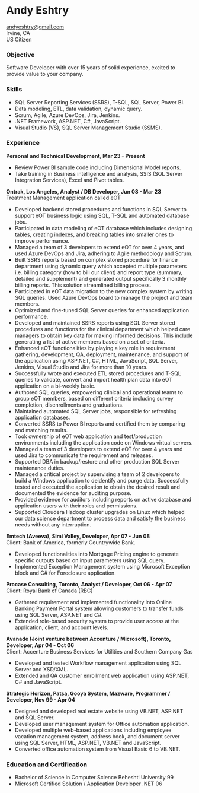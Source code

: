 # Andy Eshtry
andyeshtry@gmail.com\
Irvine, CA\
US Citizen

### Objective
Software Developer with over 15 years of solid experience, excited to provide value to your company. 

### Skills
* SQL Server Reporting Services (SSRS), T-SQL, SQL Server, Power BI.
* Data modeling, ETL, data validation, dynamic query.
* Scrum, Agile, Azure DevOps, Jira, Jenkins. 
* .NET Framework, ASP.NET, C#, JavaScript. 
* Visual Studio (VS), SQL Server Management Studio (SSMS).

### Experience
**Personal and Technical Development, Mar 23 - Present**
* Review Power BI sample code including Dimensional Model reports.
* Take training in Business intelligence and analysis, SSIS (SQL Server Integration Services), Excel and Pivot tables.

**Ontrak, Los Angeles, Analyst / DB Developer, Jun 08 - Mar 23**\
Treatment Management application called eOT
* Developed backend stored procedures and functions in SQL Server to support eOT business logic using SQL, T-SQL and automated database jobs. 
* Participated in data modeling of eOT database which includes designing tables, creating indexes, and breaking tables into smaller ones to improve performance. 
* Managed a team of 3 developers to extend eOT for over 4 years, and used Azure DevOps and Jira, adhering to Agile methodology and Scrum. 
* Built SSRS reports based on complex stored procedure for finance department using dynamic query which accepted multiple parameters i.e. billing category (how to bill our client) and report type (summary, detailed and supplement) and generated output specifically 3 monthly billing reports. This solution streamlined billing process. 
* Participated in eOT data migration to the new complex system by writing SQL queries. Used Azure DevOps board to manage the project and team members. 
* Optimized and fine-tuned SQL Server queries for enhanced application performance.
* Developed and maintained SSRS reports using SQL Server stored procedures and functions for the clinical department which helped care managers to obtain key data for making informed decisions. This include generating a list of active members based on a set of criteria. 
* Enhanced eOT functionalities by playing a key role in requirement gathering, development, QA, deployment, maintenance, and support of the application using ASP.NET, C#, HTML, JavaScript, SQL Server, Jenkins, Visual Studio and Jira for more than 10 years. 
* Successfully wrote and executed ETL stored procedures and T-SQL queries to validate, convert and import health plan data into eOT application on a bi-weekly basic. 
* Authored SQL queries, empowering clinical and operational teams to group eOT members, based on different criteria including survey completion, disenrollments and graduations.
* Maintained automated SQL Server jobs, responsible for refreshing application databases. 
* Converted SSRS to Power BI reports and certified them by comparing and matching results.  
* Took ownership of eOT web application and test/production environments including the application code on Windows virtual servers. 
* Managed a team of 3 developers to extend eOT for over 4 years and used Jira to communicate the requirement and releases.
* Supported DBA in backup/restore and other production SQL Server maintenance duties.
* Managed a critical project by supervising a team of 2 developers to build a Windows application to deidentify and purge data. Successfully tested and executed the application to obtain the desired result and documented the evidence for auditing purpose. 
* Provided evidence for auditors including reports on active database and application users with their roles and permissions. 
* Supported Cloudera Hadoop cluster upgrades on Linux which helped our data science department to process data and satisfy the business needs without any interruption. 

**Emtech (Aveeva), Simi Valley, Developer, Apr 07 - Jun 08**\
Client: Bank of America, formerly Countrywide Bank.
* Developed functionalities into Mortgage Pricing engine to generate specific outputs based on input parameters using SQL query. 
* Implemented Exception Management system using Microsoft Exception block and C# for Foreclosure application.

**Procase Consulting, Toronto, Analyst / Developer, Oct 06 - Apr 07**\
Client: Royal Bank of Canada (RBC)                  
* Gathered requirement and implemented functionality into Online Banking Payment Portal system allowing customers to transfer funds using SQL Server, ASP.NET and C#.
* Extended role-based security system to provide user access at the application, client, and account levels.

**Avanade (Joint venture between Accenture / Microsoft), Toronto, Developer, Apr 04 - Oct 06**\
Client: Accenture Business Services for Utilities and Southern Company Gas
* Developed and tested Workflow management application using SQL Server and XSD/XML. 
* Extended and QA customer enrollment web application using ASP.NET, C# and JavaScript.

**Strategic Horizon, Patsa, Gooya System, Mazware, Programmer / Developer, Nov 99 - Apr 04**
* Designed and developed real estate website using VB.NET, ASP.NET and SQL Server. 
* Developed user management system for Office automation application.
* Developed multiple web-based applications including employee vacation management system, address book, and document server using SQL Server, HTML, ASP.NET, VB.NET and JavaScript. 
* Converted office automation system from Visual Basic 6 to VB.NET.

### Education and Certification
* Bachelor of Science in Computer Science 			Beheshti University		                        99
* Microsoft Certified Solution / Application Developer .NET 					                    06                                                    

